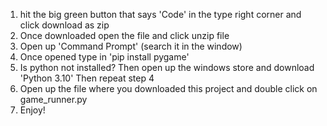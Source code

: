 1. hit the big green button that says 'Code' in the type right corner and click download as zip
2. Once downloaded open the file and click unzip file
3. Open up 'Command Prompt' (search it in the window)
4. Once opened type in 'pip install pygame'
5. Is python not installed? Then open up the windows store and download 'Python 3.10' Then repeat step 4
6. Open up the file where you downloaded this project and double click on game_runner.py
7. Enjoy!
